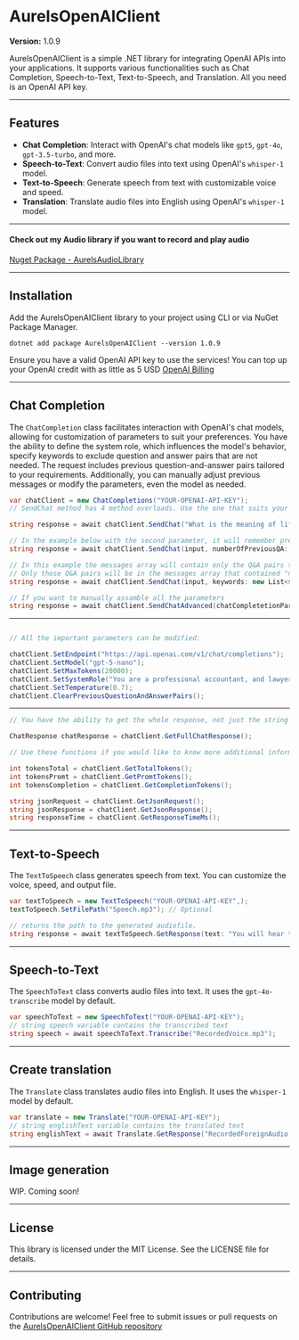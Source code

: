 # AurelsOpenAIClient

**Version:** 1.0.9

AurelsOpenAIClient is a simple .NET library for integrating OpenAI APIs into your applications. It supports various functionalities such as Chat Completion, Speech-to-Text, Text-to-Speech, and Translation. All you need is an OpenAI API key.

---

## Features

- **Chat Completion**: Interact with OpenAI's chat models like `gpt5`, `gpt-4o`, `gpt-3.5-turbo`, and more.
- **Speech-to-Text**: Convert audio files into text using OpenAI's `whisper-1` model.
- **Text-to-Speech**: Generate speech from text with customizable voice and speed.
- **Translation**: Translate audio files into English using OpenAI's `whisper-1` model.

---

####  Check out my Audio library if you want to record and play audio

 [Nuget Package - AurelsAudioLibrary](https://www.nuget.org/packages/AurelsAudioLibrary)

---

## Installation

Add the AurelsOpenAIClient library to your project using CLI or via NuGet Package Manager.
```
dotnet add package AurelsOpenAIClient --version 1.0.9
```
Ensure you have a valid OpenAI API key to use the services!
You can top up your OpenAI credit with as little as 5 USD
[OpenAI Billing](https://platform.openai.com/settings/organization/billing/overview)

---

## Chat Completion

The `ChatCompletion` class facilitates interaction with OpenAI's chat models, allowing for customization of parameters to suit your preferences. You have the ability to define the system role, which influences the model's behavior, specify keywords to exclude question and answer pairs that are not needed. The request includes previous question-and-answer pairs tailored to your requirements. Additionally, you can manually adjust previous messages or modify the parameters, even the model as needed.

```csharp
var chatClient = new ChatCompletions("YOUR-OPENAI-API-KEY");
// SendChat method has 4 method overloads. Use the one that suits your needs.

string response = await chatClient.SendChat("What is the meaning of life?");

// In the example below with the second parameter, it will remember previous 5 Q&As
string response = await chatClient.SendChat(input, numberOfPreviousQA: 5);

// In this example the messages array will contain only the Q&A pairs that are related to the second parameter.
// Only those Q&A pairs will be in the messages array that contained "nvidia" or "tsm". It is case insensitive.
string response = await chatClient.SendChat(input, keywords: new List<string>{"Nvidia", "TSM" } );

// If you want to manually assamble all the parameters
string response = await chatClient.SendChatAdvanced(chatCompletetionParameters: allParameters);
```

---

```csharp

// All the important parameters can be modified:

chatClient.SetEndpoint("https://api.openai.com/v1/chat/completions");
chatClient.SetModel("gpt-5-nano");
chatClient.SetMaxTokens(20000);
chatClient.SetSystemRole("You are a professional accountant, and lawyer");
chatClient.SetTemperature(0.7);
chatClient.ClearPreviousQuestionAndAnswerPairs();
```

---

```csharp
// You have the ability to get the whole response, not just the string response

ChatResponse chatResponse = chatClient.GetFullChatResponse();

// Use these functions if you would like to know more additional information of the request and response

int tokensTotal = chatClient.GetTotalTokens();
int tokensPromt = chatClient.GetPromtTokens();
int tokensCompletion = chatClient.GetCompletionTokens();

string jsonRequest = chatClient.GetJsonRequest();
string jsonResponse = chatClient.GetJsonResponse();
string responseTime = chatClient.GetResponseTimeMs();

```

---

## Text-to-Speech

The `TextToSpeech` class generates speech from text. You can customize the voice, speed, and output file.

```csharp
var textToSpeech = new TextToSpeech("YOUR-OPENAI-API-KEY",);
textToSpeech.SetFilePath("Speech.mp3"); // Optional

// returns the path to the generated audiofile.
string response = await textToSpeech.GetResponse(text: "You will hear this sentence!");

```

---

## Speech-to-Text

The `SpeechToText` class converts audio files into text. It uses the `gpt-4o-transcribe` model by default.

```csharp
var speechToText = new SpeechToText("YOUR-OPENAI-API-KEY");
// string speech variable contains the transcribed text
string speech = await speechToText.Transcribe("RecordedVoice.mp3");
```

---

## Create translation

The `Translate` class translates audio files into English. It uses the `whisper-1` model by default.

```csharp
var translate = new Translate("YOUR-OPENAI-API-KEY");
// string englishText variable contains the translated text
string englishText = await Translate.GetResponse("RecordedForeignAudio.mp3");
```

---

## Image generation
WIP. Coming soon!

---

## License

This library is licensed under the MIT License. See the LICENSE file for details.

---

## Contributing

Contributions are welcome! Feel free to submit issues or pull requests on the [AurelsOpenAIClient GitHub repository](https://github.com/aurel192/AurelsOpenAIClient)

